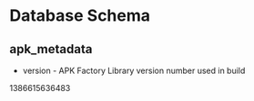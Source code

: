 # Database Schema

## apk_metadata

* version - APK Factory Library version number used in build

1386615636483